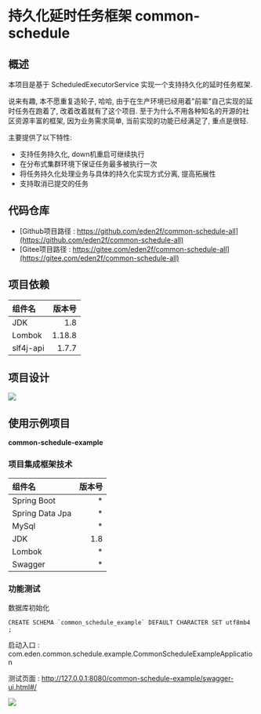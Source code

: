 # 持久化延时任务框架 common-schedule

## 概述
本项目是基于 ScheduledExecutorService 实现一个支持持久化的延时任务框架. 

说来有趣, 本不愿重复造轮子, 哈哈, 由于在生产环境已经用着"前辈"自己实现的延时任务在跑着了, 改着改着就有了这个项目. 
至于为什么不用各种知名的开源的社区资源丰富的框架, 因为业务需求简单, 当前实现的功能已经满足了, 重点是很轻. 

主要提供了以下特性:
* 支持任务持久化, down机重启可继续执行
* 在分布式集群环境下保证任务最多被执行一次
* 将任务持久化处理业务与具体的持久化实现方式分离, 提高拓展性
* 支持取消已提交的任务

## 代码仓库

* [Github项目路径 : https://github.com/eden2f/common-schedule-all](https://github.com/eden2f/common-schedule-all)
* [Gitee项目路径 : https://gitee.com/eden2f/common-schedule-all](https://gitee.com/eden2f/common-schedule-all)

 
 ## 项目依赖
 
 | 组件名 | 版本号 |
 | :-----| ----: |
 | JDK | 1.8 |
 | Lombok | 1.18.8 |
 | slf4j-api | 1.7.7 |
 
## 项目设计

![](https://gitee.com/eden2f/ImageHosting/raw/master/imgs/20210514102852.png)

 ## 使用示例项目
 
**common-schedule-example**
 
### 项目集成框架技术

 | 组件名 | 版本号 |
 | :-----| ----: |
 | Spring Boot | * |
 | Spring Data Jpa | * |
 | MySql | * |
 | JDK | 1.8 |
 | Lombok | * |
 | Swagger | * |
 
### 功能测试

数据库初始化 

```mysql
CREATE SCHEMA `common_schedule_example` DEFAULT CHARACTER SET utf8mb4 ;
```

启动入口 : com.eden.common.schedule.example.CommonScheduleExampleApplication

测试页面 : http://127.0.0.1:8080/common-schedule-example/swagger-ui.html#/

![](https://gitee.com/eden2f/ImageHosting/raw/master/imgs/20210514104054.png)

